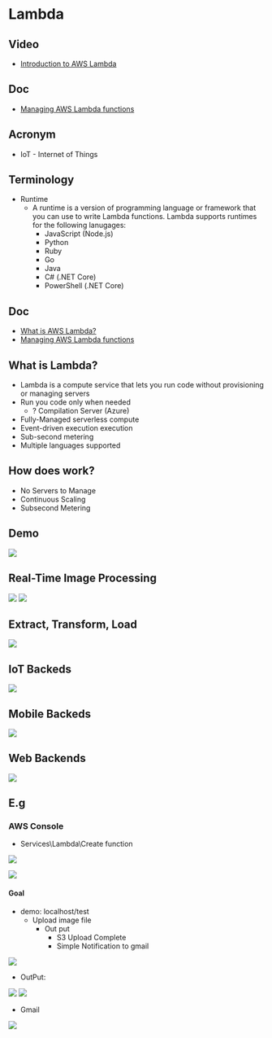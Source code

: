 # Lambda

## Video
* [Introduction to AWS Lambda](https://www.aws.training/Details/Video?id=16360)

## Doc
* [Managing AWS Lambda functions](https://docs.aws.amazon.com/lambda/latest/dg/lambda-functions.html?icmpid=docs_lambda_help)

## Acronym
* IoT - Internet of Things

## Terminology
* Runtime
    * A runtime is a version of programming language or framework that you can
      use to write Lambda functions. Lambda supports runtimes for the following 
      lanugages:
        * JavaScript (Node.js)
        * Python
        * Ruby
        * Go
        * Java
        * C# (.NET Core)
        * PowerShell (.NET Core)

## Doc
* [What is AWS Lambda?](https://docs.aws.amazon.com/lambda/latest/dg/welcome.html?icmpid=docs_lambda_help)
* [Managing AWS Lambda functions](https://docs.aws.amazon.com/lambda/latest/dg/lambda-functions.html?icmpid=docs_lambda_help)

## What is Lambda?
* Lambda is a compute service that lets you run code without provisioning
  or managing servers
* Run you code only when needed
    * ? Compilation Server (Azure)
* Fully-Managed serverless compute
* Event-driven execution execution
* Sub-second metering
* Multiple languages supported

## How does work?
* No Servers to Manage
* Continuous Scaling
* Subsecond Metering

## Demo
[<img src="https://i.imgur.com/BrwkuDD.png">](https://i.imgur.com/BrwkuDD.png)

## Real-Time Image Processing
[<img src="https://i.imgur.com/3c6WwN8.png">](https://i.imgur.com/3c6WwN8.png)
[<img src="https://i.imgur.com/DB8KJrh.png">](https://i.imgur.com/DB8KJrh.png)

## Extract, Transform, Load
[<img src="https://i.imgur.com/CxuXAJL.png">](https://i.imgur.com/CxuXAJL.png)

## IoT Backeds
[<img src="https://i.imgur.com/sSlwmqj.png">](https://i.imgur.com/sSlwmqj.png)

## Mobile Backeds
[<img src="https://i.imgur.com/INcxd6W.png">](https://i.imgur.com/INcxd6W.png)

## Web Backends
[<img src="https://i.imgur.com/oyi11VB.png">](https://i.imgur.com/oyi11VB.png)

## E.g
### AWS Console
* Services\Lambda\Create function

[<img src="https://i.imgur.com/A5kbSFS.png">](https://i.imgur.com/A5kbSFS.png)

[<img src="https://i.imgur.com/LIKzDQ3.png">](https://i.imgur.com/LIKzDQ3.png)

#### Goal
* demo: localhost/test
	* Upload image file
		* Out put
			* S3 Upload Complete 
			* Simple Notification to gmail
         
[<img src="https://i.imgur.com/nWQXsZb.png">](https://i.imgur.com/nWQXsZb.png)

* OutPut:

[<img src="https://i.imgur.com/iv2QUrj.png">](https://i.imgur.com/iv2QUrj.png)
[<img src="https://i.imgur.com/vybnSNS.png">](https://i.imgur.com/vybnSNS.png)

* Gmail

[<img src="https://i.imgur.com/y8k8jSK.png">](https://i.imgur.com/y8k8jSK.png)
